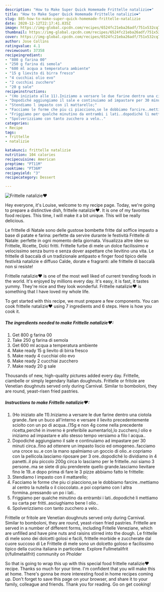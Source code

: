 ```yaml
---
description: "How to Make Super Quick Homemade Frittelle natalizie❤"
title: "How to Make Super Quick Homemade Frittelle natalizie❤"
slug: 885-how-to-make-super-quick-homemade-frittelle-natalizie
date: 2020-12-12T22:17:41.835Z
image: https://img-global.cpcdn.com/recipes/6524fc21eba26adf/751x532cq70/frittelle-natalizie❤-recipe-main-photo.jpg
thumbnail: https://img-global.cpcdn.com/recipes/6524fc21eba26adf/751x532cq70/frittelle-natalizie❤-recipe-main-photo.jpg
cover: https://img-global.cpcdn.com/recipes/6524fc21eba26adf/751x532cq70/frittelle-natalizie❤-recipe-main-photo.jpg
author: Jose Collins
ratingvalue: 4.1
reviewcount: 37358
recipeingredient:
- "800 g farina 00"
- "250 g farina di semola"
- "600 ml acqua a temperatura ambiente"
- "15 g lievito di birra fresco"
- "4 cucchiai olio evo"
- "2 cucchiai zucchero"
- "20 g sale"
recipeinstructions:
- "(Ho iniziato alle 11).Iniziamo a versare le due farine dentro una ciotola grande..fare un buco all&#39;interno e versare il lievito precedentemente sciolto con un po di acqua..(15g e non 4g come nella precedente ricetta,perché in inverno è preferibile aumentarlo),lo zucchero,l olio e iniziamo ad impastare e allo stesso tempo versiamo a filo l acqua.."
- "Dopodiché aggiungiamo il sale e continuiamo ad impastare per 30 minuti circa..fino ad ottenere un impasto liscio ed omogeneo..facciamo una croce su..e con la mano spalmiamo un goccio di olio..e copriamo con la pellicola.lasciamo riposare per 3 ore..dopodiché lo dividiamo in 4 panetti..il piu piccolo 200g circa lo lasciamo per le frittelle..noi siamo 3 persone..ma se siete di piu prenderete quello grande.lasciamo lievitare fino le 19..e dopo prima di fare le 3 pizze abbiamo fatto le frittelle:"
- "Stendiamo l impasto con il mattarello;"
- "Facciamo le forme che piu ci piacciono,se le dobbiamo farcire..mettiamo al centro la nutella o il cioccolato..e poi copriamo con l altra formina..pressando un po i lati.."
- "Friggiamo per qualche minutino da entrambi i lati..dopodiché li mettiamo su carta per fritti..asciughiamo bene l olio.."
- "Spolverizziamo con tanto zucchero a velo.."
categories:
- Recipe
tags:
- frittelle
- natalizie

katakunci: frittelle natalizie 
nutrition: 104 calories
recipecuisine: American
preptime: "PT11M"
cooktime: "PT36M"
recipeyield: "3"
recipecategory: Dessert

---
```



![Frittelle natalizie❤](https://img-global.cpcdn.com/recipes/6524fc21eba26adf/751x532cq70/frittelle-natalizie❤-recipe-main-photo.jpg)

Hey everyone, it's Louise, welcome to my recipe page. Today, we're going to prepare a distinctive dish, frittelle natalizie❤. It is one of my favorites food recipes. This time, I will make it a bit unique. This will be really delicious.

Le frittelle di Natale sono delle gustose bombette fritte dal soffice impasto a base di patate e farina: perfette da servire durante le festività Frittelle di Natale: perfette in ogni momento della giornata. Visualizza altre idee su Frittelle, Ricette, Dolci fritti. Frittelle furbe di mele un dolce facilissimo e velocissimo senza burro e senza dover aspettare che lievitino una vita. Le frittelle di baccalà di un tradizionale antipasto e finger food tipico delle festività natalizie e diffuso Calde, dorate e fragranti: alle frittelle di baccalà non si resiste!

Frittelle natalizie❤ is one of the most well liked of current trending foods in the world. It's enjoyed by millions every day. It's easy, it is fast, it tastes yummy. They're nice and they look wonderful. Frittelle natalizie❤ is something that I have loved my whole life.


To get started with this recipe, we must prepare a few components. You can cook frittelle natalizie❤ using 7 ingredients and 6 steps. Here is how you cook it.

<!--inarticleads1-->

##### The ingredients needed to make Frittelle natalizie❤:

1. Get 800 g farina 00
1. Take 250 g farina di semola
1. Get 600 ml acqua a temperatura ambiente
1. Make ready 15 g lievito di birra fresco
1. Make ready 4 cucchiai olio evo
1. Make ready 2 cucchiai zucchero
1. Make ready 20 g sale


Thousands of new, high-quality pictures added every day. Frittelle, ciambelle or simply legendary Italian doughnuts. Frittelle or fritole are Venetian doughnuts served only during Carnival. Similar to bomboloni, they are round, yeast-risen fried pastries. 

<!--inarticleads2-->

##### Instructions to make Frittelle natalizie❤:

1. (Ho iniziato alle 11).Iniziamo a versare le due farine dentro una ciotola grande..fare un buco all&#39;interno e versare il lievito precedentemente sciolto con un po di acqua..(15g e non 4g come nella precedente ricetta,perché in inverno è preferibile aumentarlo),lo zucchero,l olio e iniziamo ad impastare e allo stesso tempo versiamo a filo l acqua..
1. Dopodiché aggiungiamo il sale e continuiamo ad impastare per 30 minuti circa..fino ad ottenere un impasto liscio ed omogeneo..facciamo una croce su..e con la mano spalmiamo un goccio di olio..e copriamo con la pellicola.lasciamo riposare per 3 ore..dopodiché lo dividiamo in 4 panetti..il piu piccolo 200g circa lo lasciamo per le frittelle..noi siamo 3 persone..ma se siete di piu prenderete quello grande.lasciamo lievitare fino le 19..e dopo prima di fare le 3 pizze abbiamo fatto le frittelle:
1. Stendiamo l impasto con il mattarello;
1. Facciamo le forme che piu ci piacciono,se le dobbiamo farcire..mettiamo al centro la nutella o il cioccolato..e poi copriamo con l altra formina..pressando un po i lati..
1. Friggiamo per qualche minutino da entrambi i lati..dopodiché li mettiamo su carta per fritti..asciughiamo bene l olio..
1. Spolverizziamo con tanto zucchero a velo..


Frittelle or fritole are Venetian doughnuts served only during Carnival. Similar to bomboloni, they are round, yeast-risen fried pastries. Frittelle are served in a number of different forms, including Fritelle Veneziane, which are unfilled and have pine nuts and raisins stirred into the dough. Le frittelle di mele sono dei dolcetti golosi e facili, frittelle morbide e zuccherate dal cuore succoso di Le Frittelle di mele sono un dolcetto goloso e facilissimo tipico della cucina italiana in particolare. Explore Fullmetalifrit (r/fullmetalifrit) community on Pholder 

So that is going to wrap this up with this special food frittelle natalizie❤ recipe. Thanks so much for your time. I'm confident that you will make this at home. There's gonna be more interesting food in home recipes coming up. Don't forget to save this page on your browser, and share it to your family, colleague and friends. Thank you for reading. Go on get cooking!
